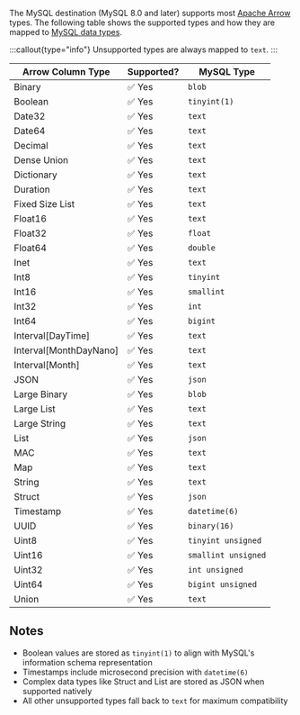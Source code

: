 The MySQL destination (MySQL 8.0 and later) supports most [Apache Arrow](https://arrow.apache.org/docs/index.html)
types. The following table shows the supported types and how they are mapped
to [MySQL data types](https://dev.mysql.com/doc/refman/8.0/en/data-types.html).

:::callout{type="info"}
Unsupported types are always mapped to `text`.
:::

| Arrow Column Type | Supported? | MySQL Type        |
|-------------------|------------|-------------------|
| Binary            | ✅ Yes      | `blob`            |
| Boolean           | ✅ Yes      | `tinyint(1)`      |
| Date32            | ✅ Yes      | `text`            |
| Date64            | ✅ Yes      | `text`            |
| Decimal           | ✅ Yes      | `text`            |
| Dense Union       | ✅ Yes      | `text`            |
| Dictionary        | ✅ Yes      | `text`            |
| Duration          | ✅ Yes      | `text`            |
| Fixed Size List   | ✅ Yes      | `text`            |
| Float16           | ✅ Yes      | `text`            |
| Float32           | ✅ Yes      | `float`           |
| Float64           | ✅ Yes      | `double`          |
| Inet              | ✅ Yes      | `text`            |
| Int8              | ✅ Yes      | `tinyint`         |
| Int16             | ✅ Yes      | `smallint`        |
| Int32             | ✅ Yes      | `int`             |
| Int64             | ✅ Yes      | `bigint`          |
| Interval[DayTime] | ✅ Yes      | `text`            |
| Interval[MonthDayNano] | ✅ Yes | `text`            |
| Interval[Month]   | ✅ Yes      | `text`            |
| JSON              | ✅ Yes      | `json`            |
| Large Binary      | ✅ Yes      | `blob`            |
| Large List        | ✅ Yes      | `text`            |
| Large String      | ✅ Yes      | `text`            |
| List              | ✅ Yes      | `json`            |
| MAC               | ✅ Yes      | `text`            |
| Map               | ✅ Yes      | `text`            |
| String            | ✅ Yes      | `text`            |
| Struct            | ✅ Yes      | `json`            |
| Timestamp         | ✅ Yes      | `datetime(6)`     |
| UUID              | ✅ Yes      | `binary(16)`      |
| Uint8             | ✅ Yes      | `tinyint unsigned`|
| Uint16            | ✅ Yes      | `smallint unsigned`|
| Uint32            | ✅ Yes      | `int unsigned`    |
| Uint64            | ✅ Yes      | `bigint unsigned` |
| Union             | ✅ Yes      | `text`            |

## Notes

- Boolean values are stored as `tinyint(1)` to align with MySQL's information schema representation
- Timestamps include microsecond precision with `datetime(6)`
- Complex data types like Struct and List are stored as JSON when supported natively
- All other unsupported types fall back to `text` for maximum compatibility
